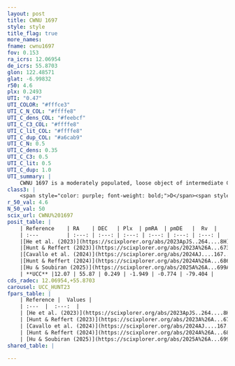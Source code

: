 ```yaml
---
layout: post
title: CWNU 1697
style: style
title_flag: true
more_names: 
fname: cwnu1697
fov: 0.153
ra_icrs: 12.06954
de_icrs: 55.8703
glon: 122.48571
glat: -6.99832
r50: 4.6
plx: 0.2493
UTI: "0.47"
UTI_COLOR: "#fffce3"
UTI_C_N_COL: "#ffffe8"
UTI_C_dens_COL: "#feebcf"
UTI_C_C3_COL: "#ffffe8"
UTI_C_lit_COL: "#ffffe8"
UTI_C_dup_COL: "#a6cab9"
UTI_C_N: 0.5
UTI_C_dens: 0.35
UTI_C_C3: 0.5
UTI_C_lit: 0.5
UTI_C_dup: 1.0
UTI_summary: |
    CWNU 1697 is a moderately populated, loose object of intermediate C3 quality. It was recently reported but it is moderately studied in the literature.
class3: |
    <span style="color: purple; font-weight: bold;">D</span><span style="color: green; font-weight: bold;">A</span>
r_50_val: 4.6
N_50_val: 50
scix_url: CWNU%201697
posit_table: |
    | Reference    | RA    | DEC   | Plx  | pmRA  | pmDE   |  Rv  |
    | :---         | :---: | :---: | :---: | :---: | :---: | :---: |
    |[He et al. (2023)](https://scixplorer.org/abs/2023ApJS..264....8H) | 12.075 | 55.839 | 0.256 | -1.927 | -0.777 | -78.8 |
    |[Hunt & Reffert (2023)](https://scixplorer.org/abs/2023A%26A...673A.114H) | 12.014 | 55.909 | 0.26 | -1.915 | -0.747 | -83.81 |
    |[Cavallo et al. (2024)](https://scixplorer.org/abs/2024AJ....167...12C) | 12.167 | 55.887 | 0.254 | -- | -- | -- |
    |[Hunt & Reffert (2024)](https://scixplorer.org/abs/2024A%26A...686A..42H) | 12.014 | 55.909 | 0.26 | -1.915 | -0.747 | -83.81 |
    |[Hu & Soubiran (2025)](https://scixplorer.org/abs/2025A%26A...699A.246H) | 12.167 | 55.887 | -- | -- | -- | -- |
    | **UCC** |12.07 | 55.87 | 0.249 | -1.949 | -0.774 | -79.404 | 
cds_radec: 12.06954,+55.8703
carousel: UCC_HUNT23
fpars_table: |
    | Reference |  Values |
    | :---  |  :---:  |
    | [He et al. (2023)](https://scixplorer.org/abs/2023ApJS..264....8H) | `A0=2.5, m-M=13.2, logAge=8.65` |
    | [Hunt & Reffert (2023)](https://scixplorer.org/abs/2023A%26A...673A.114H) | `AV50=1.657, diffAV50=2.44, MOD50=12.812, logAge50=8.773` |
    | [Cavallo et al. (2024)](https://scixplorer.org/abs/2024AJ....167...12C) | `AV50=1.87, dMod50=12.37, logAge50=9.11, [Fe/H]50=-0.48` |
    | [Hunt & Reffert (2024)](https://scixplorer.org/abs/2024A%26A...686A..42H) | `MassJ=543.294` |
    | [Hu & Soubiran (2025)](https://scixplorer.org/abs/2025A%26A...699A.246H) | `MA22=-0.22, MA23f=-0.36, MA23g=-0.25, MZ23=-0.41, MK24=-0.32, MF24=-0.28` |
shared_table: |
    
---
```

